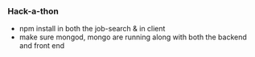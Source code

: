 ### Hack-a-thon 
* npm install in both the job-search & in client 
* make sure mongod, mongo are running along with both the backend and front end 